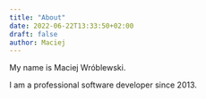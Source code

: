 ```yaml
---
title: "About"
date: 2022-06-22T13:33:50+02:00
draft: false
author: Maciej
---
```

My name is Maciej Wróblewski.

I am a professional software developer since 2013.

